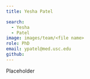 ```yaml
---
title: Yesha Patel

search:
  - Yesha 
  - Patel
image: images/team/<file name>
role: PhD
email: ypatel@med.usc.edu
github: 
---
```


Placeholder
